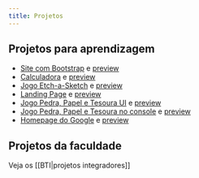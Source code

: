 ```yaml
---
title: Projetos
---
```


## Projetos para aprendizagem

- [Site com Bootstrap](https://github.com/gio-bon/bootstrap-site) e [preview](https://htmlpreview.github.io/?https://github.com/gio-bon/bootstrap-site/blob/main/bootstrap.html)
- [Calculadora](https://github.com/gio-bon/TOP_calculator) e [preview](https://htmlpreview.github.io/?https://github.com/gio-bon/TOP_calculator/blob/main/index.html)
- [Jogo Etch-a-Sketch](https://github.com/gio-bon/TOP_Etch-a-Sketch) e [preview](https://htmlpreview.github.io/?https://github.com/gio-bon/TOP_Etch-a-Sketch/blob/main/index.html)
- [Landing Page](https://github.com/gio-bon/TOP_landing_page) e [preview](https://htmlpreview.github.io/?https://github.com/gio-bon/TOP_landing_page/blob/main/index.html)
- [Jogo Pedra, Papel e Tesoura UI](https://github.com/gio-bon/TOP_rock_paper_scissors_UI/tree/main) e [preview](https://htmlpreview.github.io/?https://github.com/gio-bon/TOP_rock_paper_scissors_UI/blob/main/index-game.html)
- [Jogo Pedra, Papel e Tesoura no console](https://github.com/gio-bon/TOP_rock_paper_scissors) e [preview](https://htmlpreview.github.io/?https://github.com/gio-bon/TOP_rock_paper_scissors/blob/main/index-game.html)
- [Homepage do Google](https://github.com/gio-bon/TOP_google-homepage) e [preview](https://htmlpreview.github.io/?https://github.com/gio-bon/TOP_google-homepage/blob/main/index.html)

## Projetos da faculdade
Veja os [[BTI|projetos integradores]]